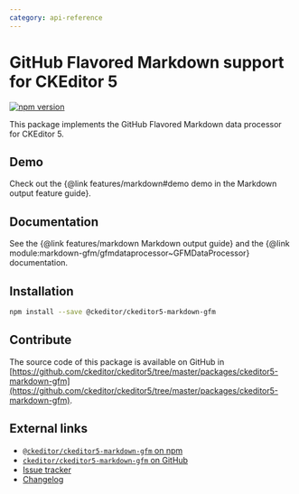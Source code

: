 ```yaml
---
category: api-reference
---
```


# GitHub Flavored Markdown support for CKEditor 5

[![npm version](https://badge.fury.io/js/%40ckeditor%2Fckeditor5-markdown-gfm.svg)](https://www.npmjs.com/package/@ckeditor/ckeditor5-markdown-gfm)

This package implements the GitHub Flavored Markdown data processor for CKEditor 5.

## Demo

Check out the {@link features/markdown#demo demo in the Markdown output feature guide}.

## Documentation

See the {@link features/markdown Markdown output guide} and the {@link module:markdown-gfm/gfmdataprocessor~GFMDataProcessor} documentation.

## Installation

```bash
npm install --save @ckeditor/ckeditor5-markdown-gfm
```

## Contribute

The source code of this package is available on GitHub in [https://github.com/ckeditor/ckeditor5/tree/master/packages/ckeditor5-markdown-gfm](https://github.com/ckeditor/ckeditor5/tree/master/packages/ckeditor5-markdown-gfm).

## External links

* [`@ckeditor/ckeditor5-markdown-gfm` on npm](https://www.npmjs.com/package/@ckeditor/ckeditor5-markdown-gfm)
* [`ckeditor/ckeditor5-markdown-gfm` on GitHub](https://github.com/ckeditor/ckeditor5/tree/master/packages/ckeditor5-markdown-gfm)
* [Issue tracker](https://github.com/ckeditor/ckeditor5/issues)
* [Changelog](https://github.com/ckeditor/ckeditor5/blob/master/CHANGELOG.md)
